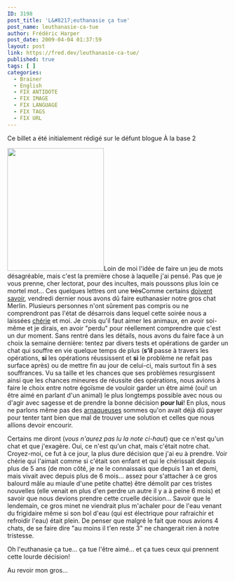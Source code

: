 ```yaml
---
ID: 3198
post_title: 'L&#8217;euthanasie ça tue'
post_name: leuthanasie-ca-tue
author: Frédéric Harper
post_date: 2009-04-04 01:37:59
layout: post
link: https://fred.dev/leuthanasie-ca-tue/
published: true
tags: [ ]
categories:
  - Brainer
  - English
  - FIX ANTIDOTE
  - FIX IMAGE
  - FIX LANGUAGE
  - FIX TAGS
  - FIX URL
---
```

<div id="deadblog">
  Ce billet a été initialement rédigé sur le défunt blogue À la base 2
</div>

<span class="flickr-image alignright"><img src="http://fred.dev/wp-content/uploads/2009/04/3410727398_3d7812e093_m.png" alt="" width="220" height="280" /></span>Loin de moi l'idée de faire un jeu de mots désagréable, mais c'est la première chose à laquelle j'ai pensé. Pas que je vous prenne, cher lectorat, pour des incultes, mais poussons plus loin ce mortel mot... Ces quelques lettres ont une <span style="text-decoration:line-through">très</span>Comme certains [doivent savoir][1], vendredi dernier nous avons dû faire euthanasier notre gros chat Merlin. Plusieurs personnes n'ont sûrement pas compris ou ne comprendront pas l'état de désarrois dans lequel cette soirée nous a laissées [chérie][2] et moi. Je crois qu'il faut aimer les animaux, en avoir soi-même et je dirais, en avoir "perdu" pour réellement comprendre que c'est un dur moment.
Sans rentré dans les détails, nous avons du faire face à un choix la semaine dernière: tentez par divers tests et opérations de garder un chat qui souffre en vie quelque temps de plus (**s’il** passe à travers les opérations, **si** les opérations réussissent et **si** le problème ne refait pas surface après) ou de mettre fin au jour de celui-ci, mais surtout fin à ses souffrances. Vu sa taille et les chances que ses problèmes resurgissent ainsi que les chances mineures de réussite des opérations, nous avions à faire le choix entre notre égoïsme de vouloir garder un être aimé (oui! un être aimé en parlant d'un animal) le plus longtemps possible avec nous ou d'agir avec sagesse et de prendre la bonne décision **pour lui**! En plus, nous ne parlons même pas des <span style="text-decoration:underline">arnaqueuses</span> sommes qu'on avait déjà dû payer pour tenter tant bien que mal de trouver une solution et celles que nous allions devoir encourir.

Certains me diront (*vous n'aurez pas lu la note ci-haut*) que ce n'est qu'un chat et que j'exagère. Oui, ce n'est qu'un chat, mais c'était notre chat. Croyez-moi, ce fut à ce jour, la plus dure décision que j'ai eu à prendre. Voir chérie qui l'aimait comme si c'était son enfant et qui le chérissait depuis plus de 5 ans (de mon côté, je ne le connaissais que depuis 1 an et demi, mais vivait avec depuis plus de 6 mois... assez pour s'attacher à ce gros balourd mâle au miaule d'une petite chatte) être démolit par ces tristes nouvelles (elle venait en plus d'en perdre un autre il y a à peine 6 mois) et savoir que nous devions prendre cette cruelle décision... Savoir que le lendemain, ce gros minet ne viendrait plus m'achaler pour de l'eau venant du frigidaire même si son bol d'eau (qui est électrique pour rafraichir et refroidir l'eau) était plein. De penser que malgré le fait que nous avions 4 chats, de se faire dire "au moins il t'en reste 3" ne changerait rien à notre tristesse.

Oh l'euthanasie ça tue... ça tue l'être aimé... et ça tues ceux qui prennent cette lourde décision!

Au revoir mon gros...

 [1]: https://twitter.com/Fharper/status/1404619224 "Lien vers le statut Twitter"
 [2]: https://blogueuse-cornue.com/ "Blogue de chérie"